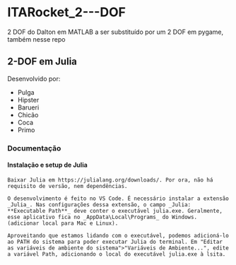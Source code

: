 # ITARocket_2---DOF
2 DOF do Dalton em MATLAB a ser substituído por um 2 DOF em pygame, também nesse repo 

## 2-DOF em Julia

Desenvolvido por:

* Pulga
* Hipster
* Barueri
* Chicão
* Coca
* Primo

### Documentação

#### Instalação e setup de Julia

    Baixar Julia em https://julialang.org/downloads/. Por ora, não há requisito de versão, nem dependências.  

    O desenvolvimento é feito no VS Code. É necessário instalar a extensão _Julia_. Nas configurações dessa extensão, o campo _Julia: **Executable Path**_ deve conter o executável julia.exe. Geralmente, esse aplicativo fica no _AppData\Local\Programs_ do Windows. (adicionar local para Mac e Linux).  
    
    Aproveitando que estamos lidando com o executável, podemos adicioná-lo ao PATH do sistema para poder executar Julia do terminal. Em "Editar as variáveis de ambiente do sistema">"Variáveis de Ambiente...", edite a variável Path, adicionando o local do executável julia.exe à lsita.

